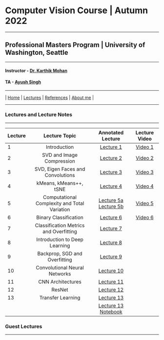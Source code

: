 # Computer Vision Course | Autumn 2022 

***
 
## Professional Masters Program | University of Washington, Seattle 

***


#### Instructor - [Dr. Karthik Mohan](https://www.ece.uw.edu/people/karthik-mohan/)
#### TA - [Ayush Singh](https://www.linkedin.com/in/ayush-singh-se/)

***

| [Home](index.md)  | [Lectures](lectures.md)  | [References](references.md)  | [About me](karthik.md) |


***


### Lectures and Lecture Notes

***

| Lecture | Lecture Topic | Annotated Lecture | Lecture Video |
| :--- | :----: | :---: | :---:|
| 1 | Introduction | [Lecture 1](Lectures/Lecture_1_annotated.pdf) | [Video 1](https://www.youtube.com/watch?v=7g1OFVL4IdM&t=1s) |
| 2 | SVD and Image Compression | [Lecture 2](Lectures/Lecture_2_annotated.pdf) | [Video 2](https://www.youtube.com/watch?v=lessBiW4cms&t=1s) |
| 3 | SVD, Eigen Faces and Convolutions | [Lecture 3](Lectures/Lecture_3_annotated.pdf) | [Video 3](https://www.youtube.com/watch?v=RJRYq3_rVSo&t=1s) |
| 4 | kMeans, kMeans++, tSNE | [Lecture 4](Lectures/Lecture_4_annotated.pdf) | [Video 4](https://youtu.be/vk5sPgXzrs0&t=1s) |
| 5 | Computational Complexity and Total Variation | [Lecture 5a](Lectures/Lecture_5_annotated_part_1.pdf) [Lecture 5b](Lectures/Lecture_5_annotated_part_2.pdf) | [Video 5](https://youtu.be/ojlJcKO_eM4&t=1s) |
| 6 | Binary Classification | [Lecture 6](Lectures/Lecture_6_annotated.pdf) | [Video 6](https://youtu.be/d5GHZdktrls&t=1s) |
| 7 | Classification Metrics and Overfitting | [Lecture 7](Lectures/Lecture_7_annotated.pdf) |  |
| 8 | Introduction to Deep Learning | [Lecture 8](Lectures/Lecture_8_annotated.pdf) |  |
| 9 | Backprop, SGD and Overfitting | [Lecture 9](Lectures/Lecture_9_annotated.pdf) |  |
| 10 | Convolutional Neural Networks | [Lecture 10](Lectures/Lecture_10_annotated.pdf) |  |
| 11 | CNN Architectures | [Lecture 11](Lectures/Lecture_11_annotated.pdf) |  |
| 12 | ResNet | [Lecture 12](Lectures/Lecture_12_annotated.pdf) |  |
| 13 | Transfer Learning | [Lecture 13](Lectures/Lecture_13_annotated.pdf) | | 
|   |  | [Lecture 13 Notebook](Lectures/Lecture_13_notebook.ipynb) |  |


### Guest Lectures

*** 






